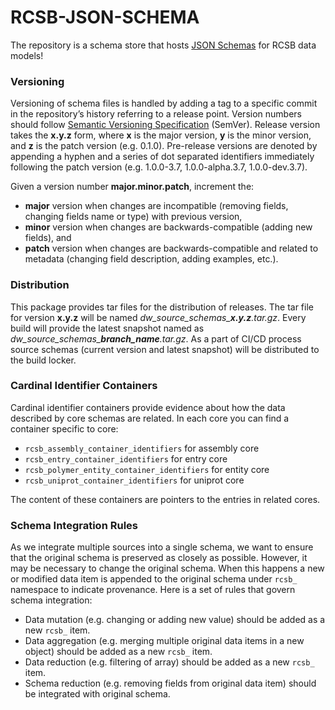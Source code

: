 # RCSB-JSON-SCHEMA
The repository is a schema store that hosts [JSON Schemas](http://json-schema.org/latest/json-schema-core.html) 
for RCSB data models!

### Versioning
Versioning of schema files is handled by adding a tag to a specific commit in the repository’s history referring 
to a release point. Version numbers should follow [Semantic Versioning Specification](https://semver.org/#semantic-versioning-specification-semver) 
(SemVer). Release version takes the **x.y.z** form, where **x** is the major version, **y** is the minor version, 
and **z** is the patch version (e.g. 0.1.0). Pre-release versions are denoted by appending a hyphen and a series 
of dot separated identifiers immediately following the patch version (e.g. 1.0.0-3.7, 1.0.0-alpha.3.7, 1.0.0-dev.3.7).

Given a version number **major.minor.patch**, increment the:

- **major** version when changes are incompatible (removing fields, changing fields name or type) with previous version,
- **minor** version when changes are backwards-compatible (adding new fields), and
- **patch** version when changes are backwards-compatible and related to metadata (changing field description, adding examples, etc.).

### Distribution
This package provides tar files for the distribution of releases. The tar file for version **x.y.z** will be named 
*dw_source_schemas_**x.y.z**.tar.gz*. Every build will provide the latest snapshot named as
*dw_source_schemas_**branch_name**.tar.gz*. As a part of CI/CD process source schemas 
(current version and latest snapshot) will be distributed to the build locker.

### Cardinal Identifier Containers
Cardinal identifier containers provide evidence about how the data described by core schemas are related. 
In each core you can find a container specific to core:
 - `rcsb_assembly_container_identifiers` for assembly core
 - `rcsb_entry_container_identifiers` for entry core
 - `rcsb_polymer_entity_container_identifiers` for entity core
 - `rcsb_uniprot_container_identifiers` for uniprot core

The content of these containers are pointers to the entries in related cores.

### Schema Integration Rules
As we integrate multiple sources into a single schema, we want to ensure that the original schema is preserved 
as closely as possible. However, it may be necessary to change the original schema. When this happens a new or modified 
data item is appended to the original schema under `rcsb_` namespace to indicate provenance. Here is a set of rules that 
govern schema integration:
  - Data mutation (e.g. changing or adding new value) should be added as a new `rcsb_` item.
  - Data aggregation (e.g. merging multiple original data items in a new object) should be added as a new `rcsb_` item.
  - Data reduction (e.g. filtering of array) should be added as a new `rcsb_` item.
  - Schema reduction (e.g. removing fields from original data item) should be integrated with original schema.
  